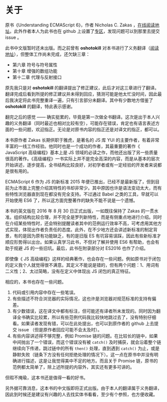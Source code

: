 # 关于

原书《Understanding ECMAScript 6》，作者 Nicholas C. Zakas ，[在线阅读地址](https://leanpub.com/understandinges6/read)。此外作者本人为此书也在 github 上设置了[专区](https://github.com/nzakas/understandinges6/)，发现问题可以到那里去提交 issue 。

此书中文版暂时还未出版。而之前曾有 **oshotokill** 对本书进行了义务翻译（[阅读地址](https://www.gitbook.com/book/oshotokill/understandinges6-simplified-chinese/details)），但整体工作尚未完成，还欠缺三章：

*   第六章 符号与符号属性
*   第十章 增强的数组功能
*   第十二章 代理与反射接口

原先我只是对 **oshotokill** 的翻译提出了修正建议，此后才对这三章进行了翻译。翻译完成后看到所提的修正建议并未得到回应，猜测可能是他太忙没时间，因此最后我决定将此书完整重译一遍，只有引言部分未翻译。其中有少数地方借鉴了 **oshotokill** 的翻译，特此表示感谢。

翻完之后的感觉 —— 确实挺累的，毕竟是第一次做全书翻译。这次是出于本人兴趣的义务翻译（同时最近也相对比较有空），可能存在错误，肯定也有语言表述方面的一些问题，欢迎指正。无论是对原书内容的指正还是对译文的指正，都可以。

本书原作者 Zakas 长期供职于雅虎，是著名的 JS 库 YUI 的主要作者，有着非常丰富的一线工作经验。他同时也是一个成功的作者，其最重要的著作《 JavaScript 高级编程》基本上是 JS 领域的必读之作，而他还出版了另一些质量很高的著作。《高级编程》一书实际上并不是完全高深的内容，而是从基本的层次开始讲述，逐步提高，全书结构比较良好，对初学者或有一定经验的开发者来说都是很有用的。

ECMAScript 6 作为 JS 的新标准 2015 年便已推出，已经不是最新版了，但到目前为止市面上完整介绍其特性的书却非常少。其中原因也许是语法变动太大，而有些特性浏览器直到现在都没有完全支持。不过通过 Babel 之类的工具，早就可以开始使用 ES6 了，所以这方面完整著作的缺失不能不说是一个遗憾。

本书的英文版在 2016 年 8 月 30 日正式出版，一如既往保持了 Zakas 的一贯水准。组织结构比较合理，并不完全是罗列新特性，而是有侧重点地进行介绍。同时在介绍某些特性时，还会特别提醒读者其中的范例运行效率不高，可考虑用其他方式实现，体现出作者负责任的态度。此外，在不少地方还会讲述新标准的制定背景，有的是因为原有功能缺乏，有的是旧版 ES 有坑容易误踩，因此有些新标准才顺应形势得以出台。如果认真学习此书，不但对了解并使用 ES6 有帮助，也会有助于规避 JS 的一些旧坑。最后，此书在附录部分对 ES2016 也作了介绍。

即使像《 JS 高级编程》这样的经典著作，也会存在一些问题。例如原书对于闭包的定义我个人就觉得很不满意。其定义不能说是错的，但有两个问题：1、用词有二义性；2、太过简略，没有在定义中体现出 JS 闭包的真正特征。

相应的，本书也存在一些问题。

1.  代码或引用内容中存在一些笔误。
2.  有些描述不符合浏览器的实际情况，这也许是浏览器对规范标准的支持有偏差。
3.  有少数错误，这在译文中都有标注，但可能还有译者所未发现的。同时因为翻译全书确实比较累，所以有些范例代码我比较快地跳过去了，没有特别仔细看。如果读者发现有错，可以在此处提出，也可以到原作者的 github 上去提交 issue （但是原作者回应可能不会太及时）。
4.  有些内容讲述得不够完整，例如 Promise 链的问题。在比较长的链中，如果中间抛出了一个错误，而这个错误没有被 `catch()` 及时捕获，就会沿着整个链继续向下传递，跳过链中的所有 `then()` 处理，直到遇到 `catch()` 为止，或是静默失败（链条下方没有任何拒绝处理的情况下）。这一点在原书中并没有明确进行描述，这是让我觉得美中不足的地方。而且关于 Promise 链，原书的范例都太简单了，除上述所提的内容外，其实还有更多可讲的。

但瑕不掩瑜，这本书还是值得一看的好书。

另外据可靠消息，这本书的中文版即将正式出版。由于本人的翻译属于义务翻译，因此到时候还是建议有兴趣的人去找实体书看看，至少有个参照，也方便收藏。